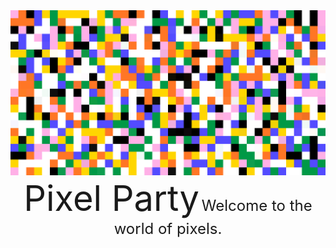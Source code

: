 <div align="center">
  <img src="./public/assets/meta-banner.png" alt="banner" width="1200" height="auto" />
  <br />
  <span style="font-size:56px">Pixel Party</span>
  
  <span style="font-size:24px">
    Welcome to the world of pixels.
  </span>
</div>